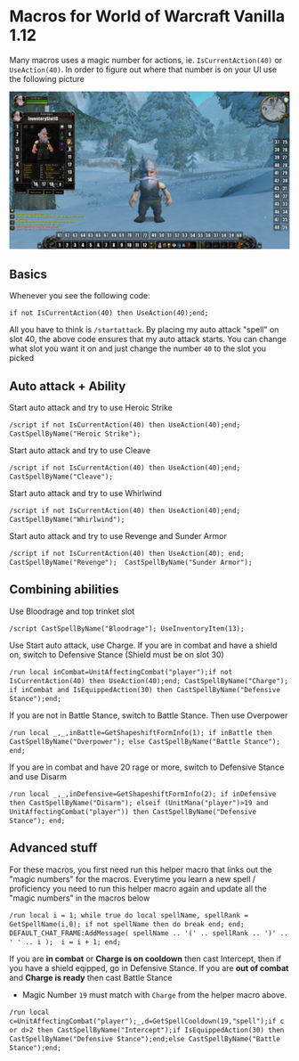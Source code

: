 # Macros for World of Warcraft Vanilla 1.12
Many macros uses a magic number for actions, ie. `IsCurrentAction(40)` or `UseAction(40)`. In order to figure out where that number is on your UI use the following picture

![WoW Actionbar Slotnumbers](https://github.com/DBFBlackbull/wow-macros/raw/master/img/wow-actionsbar-slotnumbers.jpg)

## Basics
Whenever you see the following code:
```
if not IsCurrentAction(40) then UseAction(40);end;
```
All you have to think is `/startattack`. By placing my auto attack "spell" on slot 40, the above code ensures that my auto attack starts. You can change what slot you want it on and just change the number `40` to the slot you picked

## Auto attack + Ability
Start auto attack and try to use Heroic Strike
```
/script if not IsCurrentAction(40) then UseAction(40);end; CastSpellByName("Heroic Strike");
```
Start auto attack and try to use Cleave
```
/script if not IsCurrentAction(40) then UseAction(40);end; CastSpellByName("Cleave");
```
Start auto attack and try to use Whirlwind
```
/script if not IsCurrentAction(40) then UseAction(40);end; CastSpellByName("Whirlwind");
```
Start auto attack and try to use Revenge and Sunder Armor
```
/script if not IsCurrentAction(40) then UseAction(40); end; CastSpellByName("Revenge");  CastSpellByName("Sunder Armor");
```
## Combining abilities
Use Bloodrage and top trinket slot
```
/script CastSpellByName("Bloodrage"); UseInventoryItem(13);
```
Use Start auto attack, use Charge. If you are in combat and have a shield on, switch to Defensive Stance (Shield must be on slot 30)
```
/run local inCombat=UnitAffectingCombat("player");if not IsCurrentAction(40) then UseAction(40);end; CastSpellByName("Charge"); if inCombat and IsEquippedAction(30) then CastSpellByName("Defensive Stance");end;
```
If you are not in Battle Stance, switch to Battle Stance. Then use Overpower
```
/run local _,_,inBattle=GetShapeshiftFormInfo(1); if inBattle then CastSpellByName("Overpower"); else CastSpellByName("Battle Stance"); end;
```
If you are in combat and have 20 rage or more, switch to Defensive Stance and use Disarm
```
/run local _,_,inDefensive=GetShapeshiftFormInfo(2); if inDefensive then CastSpellByName("Disarm"); elseif (UnitMana("player")>19 and UnitAffectingCombat("player")) then CastSpellByName("Defensive Stance"); end;
```

## Advanced stuff
For these macros, you first need run this helper macro that links out the "magic numbers" for the macros. Everytime you learn a new spell / proficiency you need to run this helper macro again and update all the "magic numbers" in the macros below
```
/run local i = 1; while true do local spellName, spellRank = GetSpellName(i,0); if not spellName then do break end; end; DEFAULT_CHAT_FRAME:AddMessage( spellName .. '(' .. spellRank .. ')' .. ' ' .. i );  i = i + 1; end;
```


If you are **in combat** or **Charge is on cooldown** then cast Intercept, then if you have a shield eqipped, go in Defensive Stance.
If you are **out of combat** and **Charge is ready** then cast Battle Stance
- Magic Number `19` must match with `Charge` from the helper macro above.
```
/run local c=UnitAffectingCombat("player");_,d=GetSpellCooldown(19,"spell");if c or d>2 then CastSpellByName("Intercept");if IsEquippedAction(30) then CastSpellByName("Defensive Stance");end;else CastSpellByName("Battle Stance");end;
```
